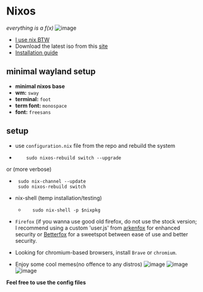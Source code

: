# Nixos
*everything is a f(x)* 
![image](https://github.com/user-attachments/assets/aa7d280c-360e-4305-b0ab-1b95efad6536)

- [I use nix BTW](https://nixos.org/)
- Download the latest iso from this [site](https://nixos.org/download/)
- [Installation guide]()

## minimal wayland setup
- **minimal nixos base**
- **wm:** `sway`
- **terminal:** `foot`
- **term font:** `monospace`
- **font:** `freesans`

## setup
- use `configuration.nix` file from the repo and rebuild the system
 -         sudo nixos-rebuild switch --upgrade
or (more verbose)
 -      sudo nix-channel --update
        sudo nixos-rebuild switch

- nix-shell (temp installation/testing)
  -        sudo nix-shell -p $nixpkg

- `Firefox` (if you wanna use good old firefox, do not use the stock version; I recommend using a custom 'user.js' from [arkenfox](https://github.com/arkenfox/user.js/) for enhanced security or [Betterfox](https://github.com/yokoffing/BetterFox) for a sweetspot between ease of use and better security.

- Looking for chromium-based browsers, install `Brave` or `chromium`.

- Enjoy some cool memes(no offence to any distros)
![image](https://github.com/user-attachments/assets/54045c49-0f05-4a92-94cb-e542cb9c5126)
![image](https://github.com/user-attachments/assets/3c04ece1-ee0b-4439-832f-c080eff5bf2d)
![image](https://github.com/user-attachments/assets/7b8b54ff-7917-4093-ab54-6c66b92201fa)

**Feel free to use the config files**
